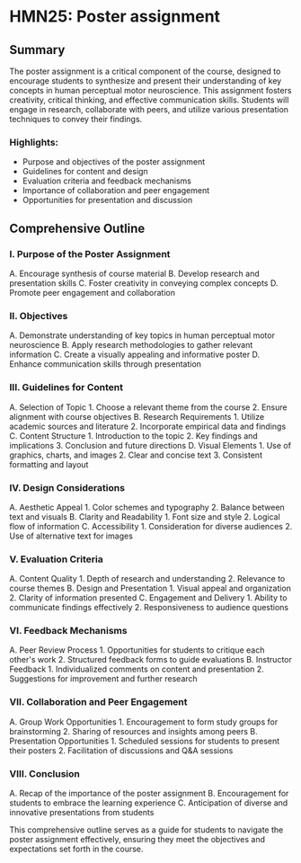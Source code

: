 # HMN25: Poster assignment

## Summary
The poster assignment is a critical component of the course, designed to encourage students to synthesize and present their understanding of key concepts in human perceptual motor neuroscience. This assignment fosters creativity, critical thinking, and effective communication skills. Students will engage in research, collaborate with peers, and utilize various presentation techniques to convey their findings.

### Highlights:
- Purpose and objectives of the poster assignment
- Guidelines for content and design
- Evaluation criteria and feedback mechanisms
- Importance of collaboration and peer engagement
- Opportunities for presentation and discussion

## Comprehensive Outline

### I. Purpose of the Poster Assignment
   A. Encourage synthesis of course material
   B. Develop research and presentation skills
   C. Foster creativity in conveying complex concepts
   D. Promote peer engagement and collaboration

### II. Objectives
   A. Demonstrate understanding of key topics in human perceptual motor neuroscience
   B. Apply research methodologies to gather relevant information
   C. Create a visually appealing and informative poster
   D. Enhance communication skills through presentation

### III. Guidelines for Content
   A. Selection of Topic
      1. Choose a relevant theme from the course
      2. Ensure alignment with course objectives
   B. Research Requirements
      1. Utilize academic sources and literature
      2. Incorporate empirical data and findings
   C. Content Structure
      1. Introduction to the topic
      2. Key findings and implications
      3. Conclusion and future directions
   D. Visual Elements
      1. Use of graphics, charts, and images
      2. Clear and concise text
      3. Consistent formatting and layout

### IV. Design Considerations
   A. Aesthetic Appeal
      1. Color schemes and typography
      2. Balance between text and visuals
   B. Clarity and Readability
      1. Font size and style
      2. Logical flow of information
   C. Accessibility
      1. Consideration for diverse audiences
      2. Use of alternative text for images

### V. Evaluation Criteria
   A. Content Quality
      1. Depth of research and understanding
      2. Relevance to course themes
   B. Design and Presentation
      1. Visual appeal and organization
      2. Clarity of information presented
   C. Engagement and Delivery
      1. Ability to communicate findings effectively
      2. Responsiveness to audience questions

### VI. Feedback Mechanisms
   A. Peer Review Process
      1. Opportunities for students to critique each other's work
      2. Structured feedback forms to guide evaluations
   B. Instructor Feedback
      1. Individualized comments on content and presentation
      2. Suggestions for improvement and further research

### VII. Collaboration and Peer Engagement
   A. Group Work Opportunities
      1. Encouragement to form study groups for brainstorming
      2. Sharing of resources and insights among peers
   B. Presentation Opportunities
      1. Scheduled sessions for students to present their posters
      2. Facilitation of discussions and Q&A sessions

### VIII. Conclusion
   A. Recap of the importance of the poster assignment
   B. Encouragement for students to embrace the learning experience
   C. Anticipation of diverse and innovative presentations from students

This comprehensive outline serves as a guide for students to navigate the poster assignment effectively, ensuring they meet the objectives and expectations set forth in the course.